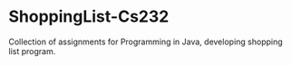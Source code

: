 # ShoppingList-Cs232
Collection of assignments for Programming in Java, developing shopping list program.
